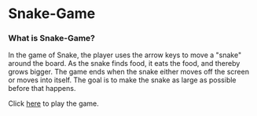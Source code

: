 # Snake-Game
### What is Snake-Game?

In the game of Snake, the player uses the arrow keys to move a "snake" around the board.  As the snake finds food, it eats the food, and thereby grows bigger.  The game ends when the snake either moves off the screen or moves into itself.  The goal is to make the snake as large as possible before that happens.

Click [here](https://adarsh-anand.github.io/Snake-Game/) to play the game.
